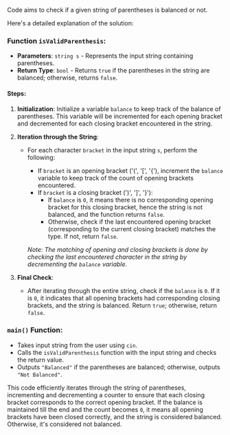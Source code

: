 Code aims to check if a given string of parentheses is balanced or not.

Here's a detailed explanation of the solution:

### Function `isValidParenthesis`:
- **Parameters**: `string s` - Represents the input string containing parentheses.
- **Return Type**: `bool` - Returns `true` if the parentheses in the string are balanced; otherwise, returns `false`.

#### Steps:
1. **Initialization**: Initialize a variable `balance` to keep track of the balance of parentheses. This variable will be incremented for each opening bracket and decremented for each closing bracket encountered in the string.

2. **Iteration through the String**:
   - For each character `bracket` in the input string `s`, perform the following:
     - If `bracket` is an opening bracket ('(', '[', '{'), increment the `balance` variable to keep track of the count of opening brackets encountered.
     - If `bracket` is a closing bracket (')', ']', '}'):
       - If `balance` is `0`, it means there is no corresponding opening bracket for this closing bracket, hence the string is not balanced, and the function returns `false`.
       - Otherwise, check if the last encountered opening bracket (corresponding to the current closing bracket) matches the type. If not, return `false`.

     _Note: The matching of opening and closing brackets is done by checking the last encountered character in the string by decrementing the `balance` variable._

3. **Final Check**:
   - After iterating through the entire string, check if the `balance` is `0`. If it is `0`, it indicates that all opening brackets had corresponding closing brackets, and the string is balanced. Return `true`; otherwise, return `false`.

### `main()` Function:
- Takes input string from the user using `cin`.
- Calls the `isValidParenthesis` function with the input string and checks the return value.
- Outputs `"Balanced"` if the parentheses are balanced; otherwise, outputs `"Not Balanced"`.

This code efficiently iterates through the string of parentheses, incrementing and decrementing a counter to ensure that each closing bracket corresponds to the correct opening bracket. If the balance is maintained till the end and the count becomes `0`, it means all opening brackets have been closed correctly, and the string is considered balanced. Otherwise, it's considered not balanced.





